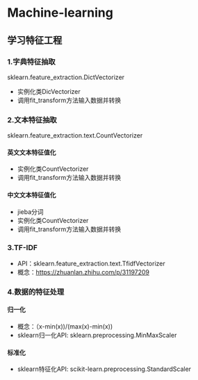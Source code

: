 # Machine-learning 
## 学习特征工程
### 1.字典特征抽取
sklearn.feature_extraction.DictVectorizer
* 实例化类DicVectorizer
* 调用fit_transform方法输入数据并转换
### 2.文本特征抽取
sklearn.feature_extraction.text.CountVectorizer
#### 英文文本特征值化
* 实例化类CountVectorizer
* 调用fit_transform方法输入数据并转换
#### 中文文本特征值化
* jieba分词
* 实例化类CountVectorizer
* 调用fit_transform方法输入数据并转换
### 3.TF-IDF
* API：sklearn.feature_extraction.text.TfidfVectorizer
* 概念：https://zhuanlan.zhihu.com/p/31197209
### 4.数据的特征处理
#### 归一化
* 概念：（x-min(x))/(max(x)-min(x))
* sklearn归一化API:  sklearn.preprocessing.MinMaxScaler
#### 标准化
* sklearn特征化API:  scikit-learn.preprocessing.StandardScaler

